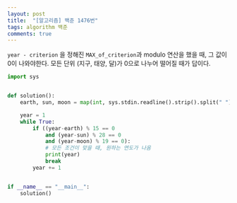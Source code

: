 ```yaml
---
layout: post
title:  "[알고리즘] 백준 1476번"
tags: algorithm 백준
comments: true
---
```


`year - criterion` 을 정해진 `MAX_of_criterion`과 modulo 연산을 했을 때, 그 값이 0이 나와야한다. 모든 단위 (지구, 태양, 달)가 0으로 나누어 떨어질 때가 답이다.

```python
import sys


def solution():
    earth, sun, moon = map(int, sys.stdin.readline().strip().split(" "))

    year = 1
    while True:
        if ((year-earth) % 15 == 0
            and (year-sun) % 28 == 0
            and (year-moon) % 19 == 0):
            # 모든 조건이 맞을 때, 원하는 연도가 나옴
            print(year)
            break
        year += 1


if __name__ == "__main__":
    solution()

```